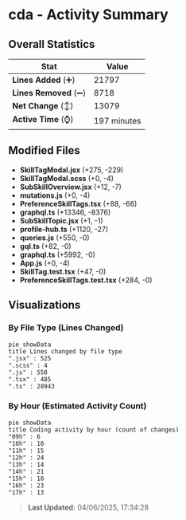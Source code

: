 # cda - Activity Summary 

## Overall Statistics

| Stat                   | Value                                                             |
| ---------------------- | ----------------------------------------------------------------- |
| **Lines Added** (➕)   | 21797                                          |
| **Lines Removed** (➖) | 8718                                        |
| **Net Change** (↕)    | 13079                |
| **Active Time** (⌚)   | 197 minutes |


## Modified Files
- **SkillTagModal.jsx** (+275, -229)
- **SkillTagModal.scss** (+0, -4)
- **SubSkillOverview.jsx** (+12, -7)
- **mutations.js** (+0, -4)
- **PreferenceSkillTags.tsx** (+88, -66)
- **graphql.ts** (+13346, -8376)
- **SubSkillTopic.jsx** (+1, -1)
- **profile-hub.ts** (+1120, -27)
- **queries.js** (+550, -0)
- **gql.ts** (+82, -0)
- **graphql.ts** (+5992, -0)
- **App.js** (+0, -4)
- **SkillTag.test.tsx** (+47, -0)
- **PreferenceSkillTags.test.tsx** (+284, -0)

## Visualizations

### By File Type (Lines Changed)

```mermaid
pie showData
title Lines changed by file type
".jsx" : 525
".scss" : 4
".js" : 558
".tsx" : 485
".ts" : 28943
```

### By Hour (Estimated Activity Count)

```mermaid
pie showData
title Coding activity by hour (count of changes)
"09h" : 6
"10h" : 10
"11h" : 15
"12h" : 24
"13h" : 14
"14h" : 21
"15h" : 10
"16h" : 23
"17h" : 13
```


> **Last Updated:** 04/06/2025, 17:34:28